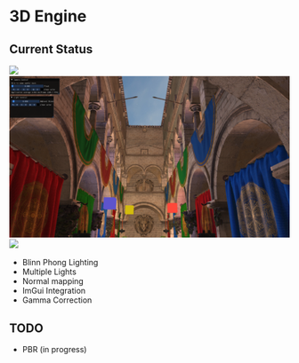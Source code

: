 # 3D Engine

## Current Status

![](./docs/assets/render-sponza-new.png)
![](./docs/assets/render-sponza-multiple-lights.png)
![](./docs/assets/render-sponza-2.png)

- Blinn Phong Lighting
- Multiple Lights
- Normal mapping
- ImGui Integration
- Gamma Correction

## TODO
- PBR (in progress)
